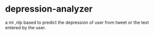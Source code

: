 # depression-analyzer
a ml ,nlp based to predict the depression of user from tweet or the text entered by the user.
